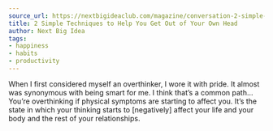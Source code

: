 ```yaml
---
source_url: https://nextbigideaclub.com/magazine/conversation-2-simple-techniques-to-help-you-get-out-of-your-own-head/24003/
title: 2 Simple Techniques to Help You Get Out of Your Own Head
author: Next Big Idea
tags:
- happiness
- habits
- productivity
---
```

When I first considered myself an overthinker, I wore it with pride. It almost was synonymous with being smart for me. I think that’s a common path… You’re overthinking if physical symptoms are starting to affect you. It’s the state in which your thinking starts to [negatively] affect your life and your body and the rest of your relationships.

